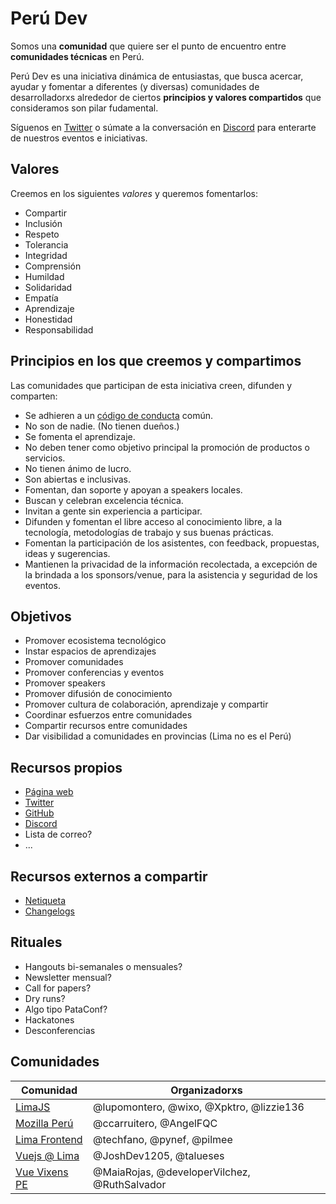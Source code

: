 # Perú Dev

Somos una **comunidad** que quiere ser el punto de encuentro entre **comunidades técnicas** en Perú.

Perú Dev es una iniciativa dinámica de entusiastas, que busca acercar, ayudar y fomentar a diferentes 
(y diversas) comunidades de desarrolladorxs alrededor de ciertos **principios y valores
compartidos** que consideramos son pilar fudamental. 

Síguenos en [Twitter](https://twitter.com/peru_dev) o súmate a la conversación
en [Discord](https://discord.gg/8UhsHq3) para enterarte de nuestros eventos e
iniciativas.

## Valores

Creemos en los siguientes _valores_ y queremos fomentarlos:

* Compartir
* Inclusión
* Respeto
* Tolerancia
* Integridad
* Comprensión
* Humildad
* Solidaridad
* Empatía
* Aprendizaje
* Honestidad
* Responsabilidad

## Principios en los que creemos y compartimos

Las comunidades que participan de esta iniciativa creen, difunden y comparten:

* Se adhieren a un [código de conducta](https://es.confcodeofconduct.com/) común.
* No son de nadie. (No tienen dueños.)
* Se fomenta el aprendizaje.
* No deben tener como objetivo principal la promoción de productos o servicios.
* No tienen ánimo de lucro.
* Son abiertas e inclusivas.
* Fomentan, dan soporte y apoyan a speakers locales.
* Buscan y celebran excelencia técnica.
* Invitan a gente sin experiencia a participar.
* Difunden y fomentan el libre acceso al conocimiento libre, a la tecnología,
metodologías de trabajo y sus buenas prácticas.
* Fomentan la participación de los asistentes, con feedback, propuestas, ideas y
  sugerencias.
* Mantienen la privacidad de la información recolectada, a excepción de la
  brindada a los sponsors/venue, para la asistencia y seguridad de los eventos.

## Objetivos

* Promover ecosistema tecnológico
* Instar espacios de aprendizajes
* Promover comunidades
* Promover conferencias y eventos
* Promover speakers
* Promover difusión de conocimiento
* Promover cultura de colaboración, aprendizaje y compartir
* Coordinar esfuerzos entre comunidades
* Compartir recursos entre comunidades
* Dar visibilidad a comunidades en provincias (Lima no es el Perú)

## Recursos propios

* [Página web](https://peru-dev.org)
* [Twitter](https://twitter.com/peru_dev)
* [GitHub](https://github.com/peru-dev)
* [Discord](https://discord.gg/8UhsHq3)
* Lista de correo?
* ...


## Recursos externos a compartir

* [Netiqueta](https://es.wikipedia.org/wiki/Netiqueta)
* [Changelogs](https://keepachangelog.com/en/1.0.0/)


## Rituales

* Hangouts bi-semanales o mensuales?
* Newsletter mensual?
* Call for papers?
* Dry runs?
* Algo tipo PataConf?
* Hackatones
* Desconferencias

## Comunidades

| Comunidad | Organizadorxs |
|-----------|---------------|
| [LimaJS](https://limajs.org) | @lupomontero, @wixo, @Xpktro, @lizzie136 |
| [Mozilla Perú](http://www.mozilla.pe/) | @ccarruitero, @AngelFQC |
| [Lima Frontend](https://limafrontend.org/) | @techfano, @pynef, @pilmee |
| [Vuejs @ Lima](https://vuejslima.com/) | @JoshDev1205, @talueses |
| [Vue Vixens PE](https://twitter.com/vuevixensPE) | @MaiaRojas, @developerVilchez, @RuthSalvador |
